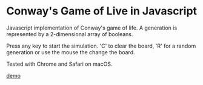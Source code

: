 # Conway's Game of Live in Javascript
Javascript implementation of Conway's game of life. A generation is represented by a 2-dimensional
array of booleans.

Press any key to start the simulation. 'C' to clear the board, 'R' for a random generation or use
the mouse the change the board.

Tested with Chrome and Safari on macOS.

[demo](https://dboucken.github.io/js-game-of-life/)
